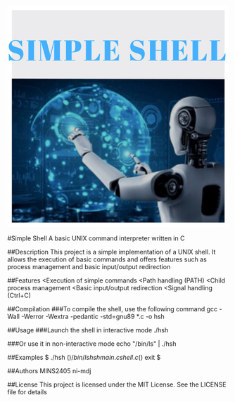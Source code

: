 ![simple_shell](image.png)

#Simple Shell
A basic UNIX command interpreter written in C

##Description
This project is a simple implementation of a UNIX shell. It allows the execution of basic commands and offers features such as process management and basic input/output redirection

##Features
<Execution of simple commands
<Path handling (PATH)
<Child process management
<Basic input/output redirection
<Signal handling (Ctrl+C)

##Compilation
###To compile the shell, use the following command
gcc -Wall -Werror -Wextra -pedantic -std=gnu89 *.c -o hsh

##Usage
###Launch the shell in interactive mode
./hsh

###Or use it in non-interactive mode
echo "/bin/ls" | ./hsh

##Examples
$ ./hsh
($) /bin/ls
hsh main.c shell.c
($) exit
$

##Authors
MINS2405
ni-mdj

##License
This project is licensed under the MIT License. See the LICENSE file for details

